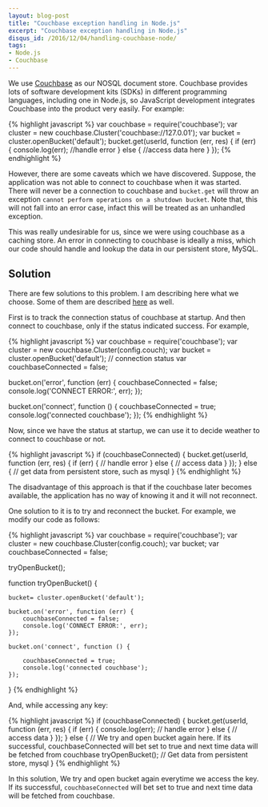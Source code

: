 ```yaml
---
layout: blog-post
title: "Couchbase exception handling in Node.js"
excerpt: "Couchbase exception handling in Node.js"
disqus_id: /2016/12/04/handling-couchbase-node/
tags:
- Node.js
- Couchbase
---
```



We use [Couchbase](http://www.couchbase.com/) as our NOSQL document store. Couchbase provides lots of software development kits (SDKs) in different programming languages, including one in Node.js, so JavaScript development integrates Couchbase into the product very easily. For example:

{% highlight javascript %}
var couchbase = require('couchbase');
var cluster = new couchbase.Cluster('couchbase://127.0.01');
var bucket = cluster.openBucket('default');
bucket.get(userId, function (err, res) {
    if (err) {
        console.log(err);
        //handle error
    }
    else {
        //access data here
    }
});
{% endhighlight %}

However, there are some caveats which we have discovered. Suppose, the application was not able to connect to couchbase when it was started. There will never be a connection to couchbase and `bucket.get` will throw an exception `cannot perform operations on a shutdown bucket`. Note that, this will not fall into an error case, infact this will be treated as an unhandled exception.

This was really undesirable for us, since we were using couchbase as a caching store. An error in connecting to couchbase is ideally a miss, which our code should handle and lookup the data in our persistent store, MySQL.

## Solution

There are few solutions to this problem. I am describing here what we choose.
Some of them are described [here](https://wiredcraft.com/blog/reconnect-couchbase-nodejs/) as well.

First is to track the connection status of couchbase at startup. And then connect to couchbase, only if the status indicated success. For example,

{% highlight javascript %}
var couchbase = require('couchbase');
var cluster = new couchbase.Cluster(config.couch);
var bucket = cluster.openBucket('default');
// connection status
var couchbaseConnected = false;

bucket.on('error', function (err) {
    couchbaseConnected = false;
    console.log('CONNECT ERROR:', err);
});

bucket.on('connect', function () {
    couchbaseConnected = true;
    console.log('connected couchbase');
});
{% endhighlight %}


Now, since we have the status at startup, we can use it to decide weather to connect to couchbase or not.

{% highlight javascript %}
if (couchbaseConnected) {
    bucket.get(userId, function (err, res) {
        if (err) {
            // handle error
        }
        else {
            // access data
        }
    });
}
else {
    // get data from persistent store, such as mysql
}
{% endhighlight %}

The disadvantage of this approach is that if the couchbase later becomes available, the application has no way of knowing it and it will not reconnect.

One solution to it is to try and reconnect the bucket. For example, we modify our code as follows:

{% highlight javascript %}
var couchbase = require('couchbase');
var cluster = new couchbase.Cluster(config.couch);
var bucket;
var couchbaseConnected = false;

tryOpenBucket();

function tryOpenBucket() {

    bucket= cluster.openBucket('default');

    bucket.on('error', function (err) {
        couchbaseConnected = false;
        console.log('CONNECT ERROR:', err);
    });

    bucket.on('connect', function () {

        couchbaseConnected = true;
        console.log('connected couchbase');
    });
}
{% endhighlight %}

And, while accessing any key:

{% highlight javascript %}
 if (couchbaseConnected) {
    bucket.get(userId, function (err, res) {
        if (err) {
            console.log(err);
            // handle error
        }
        else {
            // access data
        }
    });
}
else {
    // We try and open bucket again here. If its successful, couchbaseConnected will bet set to true and next time data will be fetched from couchbase 
    tryOpenBucket();
    // Get data from persistent store, mysql
}
{% endhighlight %}


In this solution, We try and open bucket again everytime we access the key. If its successful, `couchbaseConnected` will bet set to true and next time data will be fetched from couchbase.
